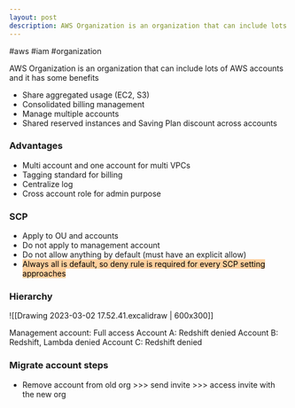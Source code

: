 ```yaml
---
layout: post
description: AWS Organization is an organization that can include lots of AWS accounts and it has some benefits
---
```


#aws #iam #organization

AWS Organization is an organization that can include lots of AWS accounts and it has some benefits
- Share aggregated usage (EC2, S3)
- Consolidated billing management
- Manage multiple accounts
- Shared reserved instances and Saving Plan discount across accounts

### Advantages
- Multi account and one account for multi VPCs
- Tagging standard for billing
- Centralize log
- Cross account role for admin purpose

### SCP
- Apply to OU and accounts
- Do not apply to management account
- Do not allow anything by default (must have an explicit allow)
- <mark style="background: #FFB86CA6;">Always all is default, so deny rule is required for every SCP setting approaches </mark>


### Hierarchy
![[Drawing 2023-03-02 17.52.41.excalidraw | 600x300]]

Management account: Full access
Account A: Redshift denied
Account B: Redshift, Lambda denied
Account C: Redshift denied


### Migrate account steps
- Remove account from old org >>> send invite >>> access invite with the new org